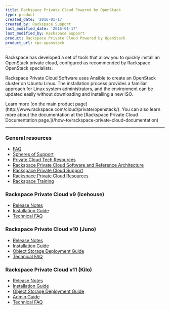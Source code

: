 ```yaml
---
title: Rackspace Private Cloud Powered by OpenStack
type: product
created_date: '2016-01-17'
created_by: Rackspace Support
last_modified_date: '2016-01-17'
last_modified_by: Rackspace Support
product: Rackspace Private Cloud Powered by OpenStack
product_url: rpc-openstack
---
```


<p class="lead" markdown="1">Rackspace has developed a set of tools that allow you to quickly install an OpenStack private cloud, configured as recommended by Rackspace OpenStack specialists.</p>

<p class="lead" markdown="1">Rackspace Private Cloud Software uses Ansible to create an OpenStack cluster on Ubuntu Linux. The installation process provides a familiar approach for Linux system administrators, and the environment can be updated easily without downloading and installing a new ISO.</p>

<p class="lead" markdown="1">Learn more [on the main product page](http://www.rackspace.com/cloud/private/openstack/). You can also learn more about the documentation at the [Rackspace Private Cloud Documentation page.](/how-to/rackspace-private-cloud-documentation)</p>

<hr />

###  General resources

- [FAQ](/how-to/rpc-openstack-faq)
- [Spheres of Support](/how-to/rackspace-private-cloud-spheres-of-support)
- [Private Cloud Tech Resources](/how-to/private-cloud-tech-resources)
- [Rackspace Private Cloud Software and Reference Architecture](http://www.rackspace.com/cloud/private/openstack/software/)
- [Rackspace Private Cloud Support](http://www.rackspace.com/cloud/private/openstack/support/)
- [Rackspace Private Cloud Resources](http://www.rackspace.com/cloud/private/openstack/resources/)
- [Rackspace Training](http://training.rackspace.com/)

###  Rackspace Private Cloud v9 (Icehouse)

- [Release Notes](http://docs.rackspace.com/rpc/api/v9/bk-rpc-releasenotes/content/rpc-common-front.html)
- [Installation Guide](http://docs.rackspace.com/rpc/api/v9/bk-rpc-installation/content/rpc-common-front.html)
- [Technical FAQ](http://docs.rackspace.com/rpc/api/v9/rpc-faq-v9/content/rpc-common-front.html)

###  Rackspace Private Cloud v10 (Juno)

- [Release Notes](http://docs.rackspace.com/rpc/api/v10/bk-rpc-v10-releasenotes/content/rpc-common-front.html)
- [Installation Guide](http://docs.rackspace.com/rpc/api/v10/bk-rpc-installation/content/rpc-common-front.html)
- [Object Storage Deployment Guide](http://docs.rackspace.com/rpc/api/v10/bk-rpc-swift/content/ch-object-storage-overview.html)
- [Technical FAQ](http://docs.rackspace.com/rpc/api/v9/rpc-faq-v9/content/rpc-common-front.html)

###  Rackspace Private Cloud v11 (Kilo)

- [Release Notes](http://docs.rackspace.com/rpc/api/v11/bk-rpc-releasenotes/content/rpc-common-front.html)
- [Installation Guide](http://docs.rackspace.com/rpc/api/v11/bk-rpc-installation/content/rpc-common-front.html)
- [Object Storage Deployment Guide](http://docs.rackspace.com/rpc/api/v11/bk-rpc-swift/content/ch-object-storage-overview.html)
- [Admin Guide](http://docs.rackspace.com/rpc/api/v11/bk-rpc-admin/content/rpc-common-front.html)
- [Technical FAQ](http://docs.rackspace.com/rpc/api/v11/bk-rpc-faq/content/rpc-common-front.html)
